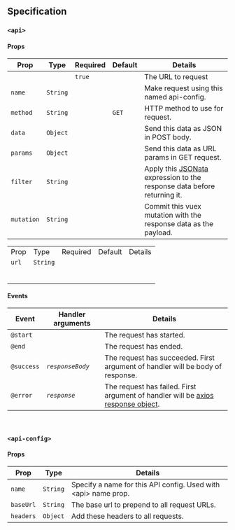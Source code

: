 ## Specification

### `<api>`

#### Props
| Prop       | Type     | Required | Default | Details                                                                                        |
| ---------- | -------- | -------- | ------- | ---------------------------------------------------------------------------------------------- |
|       |  | `true`   |         | The URL to request                                                                             |
| `name`     | `String` |          |         | Make request using this named api-config.                                                      |
| `method`   | `String` |          | `GET`   | HTTP method to use for request.                                                                |
| `data`     | `Object` |          |         | Send this data as JSON in POST body.                                                           |
| `params`   | `Object` |          |         | Send this data as URL params in GET request.                                                   |
| `filter`   | `String` |          |         | Apply this [JSONata](http://jsonata.org/) expression to the response data before returning it. |
| `mutation` | `String` |          |         | Commit this vuex mutation with the response data as the payload.                               |

<table>
  <tr>
    <td>Prop</td>
    <td>Type</td>
    <td>Required</td>
    <td>Default</td>
    <td>Details</td>
  </tr>
  <tr>
    <td><code>url</code></td>
    <td><code>String</code></td>
    <td></td>
    <td></td>
    <td></td>
  </tr>
  <tr>
    <td></td>
    <td></td>
    <td></td>
    <td></td>
    <td></td>
  </tr>
  <tr>
    <td></td>
    <td></td>
    <td></td>
    <td></td>
    <td></td>
  </tr>
  <tr>
    <td></td>
    <td></td>
    <td></td>
    <td></td>
    <td></td>
  </tr>
  <tr>
    <td></td>
    <td></td>
    <td></td>
    <td></td>
    <td></td>
  </tr>
  <tr>
    <td></td>
    <td></td>
    <td></td>
    <td></td>
    <td></td>
  </tr>
  <tr>
    <td></td>
    <td></td>
    <td></td>
    <td></td>
    <td></td>
  </tr>
</table>

#### Events
| Event      | Handler arguments | Details                                                                                                                            |
| ---------- | ----------------- | ---------------------------------------------------------------------------------------------------------------------------------- |
| `@start`   |                   | The request has started.                                                                                                           |
| `@end`     |                   | The request has ended.                                                                                                             |
| `@success` | _`responseBody`_  | The request has succeeded. First argument of handler will be body of response.                                                     |
| `@error`   | _`response`_      | The request has failed. First argument of handler will be [axios response object](https://github.com/axios/axios#response-schema). |


<br>

### `<api-config>`

#### Props
| Prop      | Type     | Details                                                         |
| --------- | -------- | --------------------------------------------------------------- |
| `name`    | `String` | Specify a name for this API config. Used with \<api> name prop. |
| `baseUrl` | `String` | The base url to prepend to all request URLs.                    |
| `headers` | `Object` | Add these headers to all requests.                              |